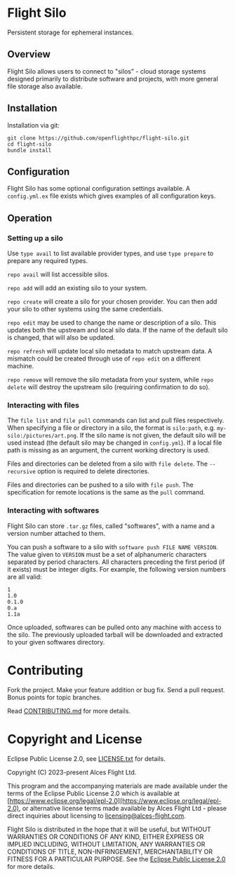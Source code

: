 # Flight Silo

Persistent storage for ephemeral instances.

## Overview

Flight Silo allows users to connect to "silos" - cloud storage systems designed 
primarily to distribute software and projects, with more general file storage 
also available. 

## Installation

Installation via git:

```
git clone https://github.com/openflighthpc/flight-silo.git
cd flight-silo
bundle install
```

## Configuration

Flight Silo has some optional configuration settings available. A 
`config.yml.ex` file exists which gives examples of all configuration keys.

## Operation

### Setting up a silo

Use `type avail` to list available provider types, and use `type prepare` to 
prepare any required types.

`repo avail` will list accessible silos.

`repo add` will add an existing silo to your system.

`repo create` will create a silo for your chosen provider. You can then add
your silo to other systems using the same credentials.

`repo edit` may be used to change the name or description of a silo. This updates
both the upstream and local silo data. If the name of the default silo is changed, 
that will also be updated.

`repo refresh` will update local silo metadata to match upstream data. A mismatch
could be created through use of `repo edit` on a different machine.

`repo remove` will remove the silo metadata from your system, while
`repo delete` will destroy the upstream silo (requiring confirmation to do so).

### Interacting with files

The `file list` and `file pull` commands can list and pull files respectively. 
When specifying a file or directory in a silo, the format is `silo:path`, e.g. 
`my-silo:/pictures/art.png`. If the silo name is not given, the default silo 
will be used instead (the default silo may be changed in `config.yml`). If a 
local file path is missing as an argument, the current working directory is used.

Files and directories can be deleted from a silo with `file delete`. The
`--recursive` option is required to delete directories.

Files and directories can be pushed to a silo with `file push`. The
specification for remote locations is the same as the `pull` command.

### Interacting with softwares

Flight Silo can store `.tar.gz` files, called "softwares", with a name and a
version number attached to them.

You can push a software to a silo with `software push FILE NAME VERSION`. The
value given to `VERSION` must be a set of alphanumeric characters separated by 
period characters. All characters preceding the first period (if it exists) must
be integer digits. For example, the following version numbers are all valid:

```
1
1.0
0.1.0
0.a
1.1a
```

Once uploaded, softwares can be pulled onto any machine with access to the silo.
The previously uploaded tarball will be downloaded and extracted to your given
softwares directory.

# Contributing

Fork the project. Make your feature addition or bug fix. Send a pull
request. Bonus points for topic branches.

Read [CONTRIBUTING.md](CONTRIBUTING.md) for more details.

# Copyright and License

Eclipse Public License 2.0, see [LICENSE.txt](LICENSE.txt) for details.

Copyright (C) 2023-present Alces Flight Ltd.

This program and the accompanying materials are made available under
the terms of the Eclipse Public License 2.0 which is available at
[https://www.eclipse.org/legal/epl-2.0](https://www.eclipse.org/legal/epl-2.0),
or alternative license terms made available by Alces Flight Ltd -
please direct inquiries about licensing to
[licensing@alces-flight.com](mailto:licensing@alces-flight.com).

Flight Silo is distributed in the hope that it will be
useful, but WITHOUT WARRANTIES OR CONDITIONS OF ANY KIND, EITHER
EXPRESS OR IMPLIED INCLUDING, WITHOUT LIMITATION, ANY WARRANTIES OR
CONDITIONS OF TITLE, NON-INFRINGEMENT, MERCHANTABILITY OR FITNESS FOR
A PARTICULAR PURPOSE. See the [Eclipse Public License 2.0](https://opensource.org/licenses/EPL-2.0) for more
details.
